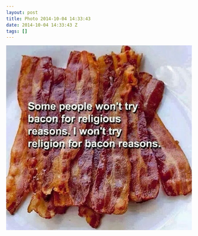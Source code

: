 ```yaml
---
layout: post
title: Photo 2014-10-04 14:33:43
date: 2014-10-04 14:33:43 Z
tags: []
---
```

![](/media/2014/10/99137326409.jpg)
